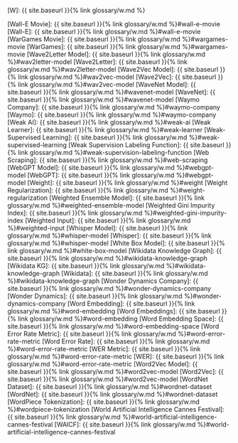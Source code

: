 [W]: {{ site.baseurl }}{% link glossary/w.md %}

[Wall-E Movie]: {{ site.baseurl }}{% link glossary/w.md %}#wall-e-movie
[Wall-E]: {{ site.baseurl }}{% link glossary/w.md %}#wall-e-movie
[WarGames Movie]: {{ site.baseurl }}{% link glossary/w.md %}#wargames-movie
[WarGames]: {{ site.baseurl }}{% link glossary/w.md %}#wargames-movie
[Wave2Letter Model]: {{ site.baseurl }}{% link glossary/w.md %}#wav2letter-model
[Wave2Letter]: {{ site.baseurl }}{% link glossary/w.md %}#wav2letter-model
[Wave2Vec Model]: {{ site.baseurl }}{% link glossary/w.md %}#wav2vec-model
[Wave2Vec]: {{ site.baseurl }}{% link glossary/w.md %}#wav2vec-model
[WaveNet Model]: {{ site.baseurl }}{% link glossary/w.md %}#wavenet-model
[WaveNet]: {{ site.baseurl }}{% link glossary/w.md %}#wavenet-model
[Waymo Company]: {{ site.baseurl }}{% link glossary/w.md %}#waymo-company
[Waymo]: {{ site.baseurl }}{% link glossary/w.md %}#waymo-company
[Weak AI]: {{ site.baseurl }}{% link glossary/w.md %}#weak-ai
[Weak Learner]: {{ site.baseurl }}{% link glossary/w.md %}#weak-learner
[Weak-Supervised Learning]: {{ site.baseurl }}{% link glossary/w.md %}#weak-supervised-learning
[Weak Supervision Labeling Function]: {{ site.baseurl }}{% link glossary/w.md %}#weak-supervision-labeling-function
[Web Scraping]: {{ site.baseurl }}{% link glossary/w.md %}#web-scraping
[WebGPT Model]: {{ site.baseurl }}{% link glossary/w.md %}#webgpt-model
[WebGPT]: {{ site.baseurl }}{% link glossary/w.md %}#webgpt-model
[Weight]: {{ site.baseurl }}{% link glossary/w.md %}#weight
[Weight Regularization]: {{ site.baseurl }}{% link glossary/w.md %}#weight-regularization
[Weighted Ensemble Model]: {{ site.baseurl }}{% link glossary/w.md %}#weighted-ensemble-model
[Weighted Gini Impurity Index]: {{ site.baseurl }}{% link glossary/w.md %}#weighted-gini-impurity-index
[Weighted Input]: {{ site.baseurl }}{% link glossary/w.md %}#weighted-input
[Whisper Model]: {{ site.baseurl }}{% link glossary/w.md %}#whisper-model
[Whisper]: {{ site.baseurl }}{% link glossary/w.md %}#whisper-model
[White Box Model]: {{ site.baseurl }}{% link glossary/w.md %}#white-box-model
[Wikidata Knowledge Graph]: {{ site.baseurl }}{% link glossary/w.md %}#wikidata-knowledge-graph
[Wikidata KG]: {{ site.baseurl }}{% link glossary/w.md %}#wikidata-knowledge-graph
[Wikidata]: {{ site.baseurl }}{% link glossary/w.md %}#wikidata-knowledge-graph
[Wonder Dynamics Company]: {{ site.baseurl }}{% link glossary/w.md %}#wonder-dynamics-company
[Wonder Dynamics]: {{ site.baseurl }}{% link glossary/w.md %}#wonder-dynamics-company
[Word Embedding]: {{ site.baseurl }}{% link glossary/w.md %}#word-embedding
[Word Embeddings]: {{ site.baseurl }}{% link glossary/w.md %}#word-embedding
[Word Embedding Space]: {{ site.baseurl }}{% link glossary/w.md %}#word-embedding-space
[Word Error Rate Metric]: {{ site.baseurl }}{% link glossary/w.md %}#word-error-rate-metric
[Word Error Rate]: {{ site.baseurl }}{% link glossary/w.md %}#word-error-rate-metric
[WER Metric]: {{ site.baseurl }}{% link glossary/w.md %}#word-error-rate-metric
[WER]: {{ site.baseurl }}{% link glossary/w.md %}#word-error-rate-metric
[Word2Vec Model]: {{ site.baseurl }}{% link glossary/w.md %}#word2vec-model
[Word2Vec]: {{ site.baseurl }}{% link glossary/w.md %}#word2vec-model
[WordNet Dataset]: {{ site.baseurl }}{% link glossary/w.md %}#wordnet-dataset
[WordNet]: {{ site.baseurl }}{% link glossary/w.md %}#wordnet-dataset
[WordPiece Tokenization]: {{ site.baseurl }}{% link glossary/w.md %}#wordpiece-tokenization
[World Artificial Intelligence Cannes Festival]: {{ site.baseurl }}{% link glossary/w.md %}#world-artificial-intelligence-cannes-festival
[WAICF]: {{ site.baseurl }}{% link glossary/w.md %}#world-artificial-intelligence-cannes-festival
